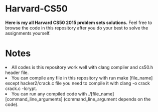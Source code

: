 # Harvard-CS50
**Here is my all Harvard CS50 2015 problem sets solutions.**
Feel free to browse the code in this repository after you do your best to solve the assignments yourself.

# Notes
<li>All codes is this repository work well with clang compiler and cs50.h header file.
<li>You can compile any file in this repository with run make [file_name] except hacker2/crack.c file you need to compile it with clang -o crack crack.c -lcrypt.
<li>You can run any compiled code with ./[file_name] [command_line_arguments] (command_line_argument depends on the code).



